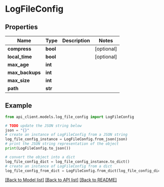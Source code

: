 # LogFileConfig


## Properties

Name | Type | Description | Notes
------------ | ------------- | ------------- | -------------
**compress** | **bool** |  | [optional] 
**local_time** | **bool** |  | [optional] 
**max_age** | **int** |  | 
**max_backups** | **int** |  | 
**max_size** | **int** |  | 
**path** | **str** |  | 

## Example

```python
from api_client.models.log_file_config import LogFileConfig

# TODO update the JSON string below
json = "{}"
# create an instance of LogFileConfig from a JSON string
log_file_config_instance = LogFileConfig.from_json(json)
# print the JSON string representation of the object
print(LogFileConfig.to_json())

# convert the object into a dict
log_file_config_dict = log_file_config_instance.to_dict()
# create an instance of LogFileConfig from a dict
log_file_config_from_dict = LogFileConfig.from_dict(log_file_config_dict)
```
[[Back to Model list]](../README.md#documentation-for-models) [[Back to API list]](../README.md#documentation-for-api-endpoints) [[Back to README]](../README.md)



